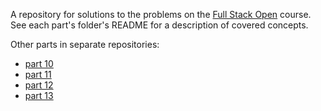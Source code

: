 A repository for solutions to the problems on the [Full Stack Open](https://fullstackopen.com/) course. See each part's folder's README for a description of covered concepts.

Other parts in separate repositories:
- [part 10](https://github.com/aaltop/fullstackopen-rate-repo)
- [part 11](https://github.com/aaltop/full-stack-open-pokedex)
- [part 12](https://github.com/aaltop/fullstack-containers)
- [part 13](https://github.com/aaltop/fullstack-reldb)
